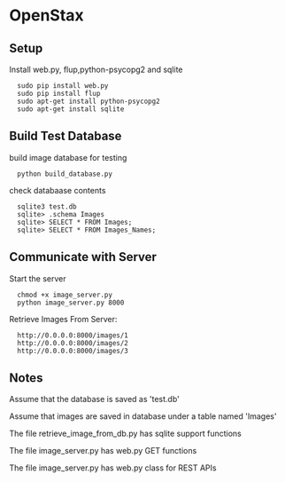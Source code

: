 OpenStax
========


Setup
--------

Install web.py, flup,python-psycopg2 and sqlite

      sudo pip install web.py
      sudo pip install flup
      sudo apt-get install python-psycopg2
      sudo apt-get install sqlite
      
<!---And run chmod +x code.py to make it executable.-->
Build Test Database
--------

build image database for testing

      python build_database.py
      
check databaase contents

      sqlite3 test.db
      sqlite> .schema Images
      sqlite> SELECT * FROM Images;
      sqlite> SELECT * FROM Images_Names;



Communicate with Server
--------

Start the server

      chmod +x image_server.py
      python image_server.py 8000

Retrieve Images From Server:

      http://0.0.0.0:8000/images/1
      http://0.0.0.0:8000/images/2
      http://0.0.0.0:8000/images/3

Notes
--------

Assume that the database is saved as 'test.db'

Assume that images are saved in database under a table named 'Images'

The file retrieve_image_from_db.py has sqlite support functions

The file image_server.py has web.py GET functions

The file image_server.py has web.py class for REST APIs

